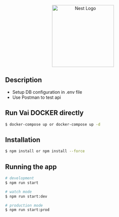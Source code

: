 <p align="center">
  <a href="http://nestjs.com/" target="blank"><img src="https://nestjs.com/img/logo-small.svg" width="200" alt="Nest Logo" /></a>
</p>

[circleci-image]: https://img.shields.io/circleci/build/github/nestjs/nest/master?token=abc123def456
[circleci-url]: https://circleci.com/gh/nestjs/nest

## Description

* Setup DB configuration in .env file 
* Use Postman to test api

## Run Vai DOCKER directly
```bash
$ docker-compose up or docker-compose up -d
```

## Installation

```bash
$ npm install or npm install --force
```

## Running the app

```bash
# development
$ npm run start

# watch mode
$ npm run start:dev

# production mode
$ npm run start:prod
```
